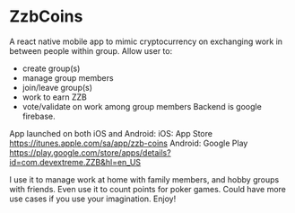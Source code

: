 # ZzbCoins

A react native mobile app to mimic cryptocurrency on exchanging work in between people within group.
Allow user to:
- create group(s)
- manage group members
- join/leave group(s)
- work to earn ZZB
- vote/validate on work among group members
Backend is google firebase.

App launched on both iOS and Android:
iOS: App Store https://itunes.apple.com/sa/app/zzb-coins
Android: Google Play https://play.google.com/store/apps/details?id=com.devextreme.ZZB&hl=en_US

I use it to manage work at home with family members, and hobby groups with friends. Even use it to count points for poker games. Could have more use cases if you use your imagination. Enjoy!

